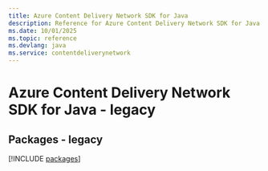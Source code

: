 ```yaml
---
title: Azure Content Delivery Network SDK for Java
description: Reference for Azure Content Delivery Network SDK for Java
ms.date: 10/01/2025
ms.topic: reference
ms.devlang: java
ms.service: contentdeliverynetwork
---
```

# Azure Content Delivery Network SDK for Java - legacy
## Packages - legacy
[!INCLUDE [packages](content-delivery-network-index.md)]
